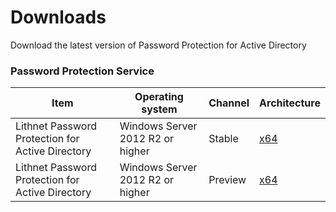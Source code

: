 # Downloads
Download the latest  version of Password Protection for Active Directory

### Password Protection Service
| Item | Operating system | Channel | Architecture |
| --- | --- | --- | --- |
| Lithnet Password Protection for Active Directory  | Windows Server 2012 R2 or higher | Stable | [x64](https://packages.lithnet.io/win/password-protection/v1.1/x64/stable)  |
| Lithnet Password Protection for Active Directory  | Windows Server 2012 R2 or higher | Preview | [x64](https://packages.lithnet.io/win/password-protection/v1.1/x64/latest)  |

